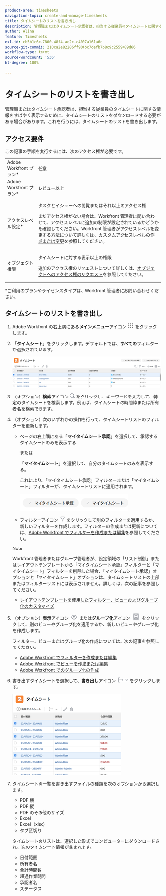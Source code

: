 ```yaml
---
product-area: timesheets
navigation-topic: create-and-manage-timesheets
title: タイムシートのリストを書き出し
description: 管理職またはタイムシート承認者は、担当する従業員のタイムシートに関する情報をすばやく表示するために、タイムシートのリストをダウンロードする必要がある場合があります。これを行うには、タイムシートのリストを書き出します。
author: Alina
feature: Timesheets
exl-id: cb5b1c6c-7800-48f4-ae2c-c4007a161a6c
source-git-commit: 210ca2e82286ff904bc7defb7b8c9c2559489d66
workflow-type: tm+mt
source-wordcount: '536'
ht-degree: 100%

---
```


# タイムシートのリストを書き出し

管理職またはタイムシート承認者は、担当する従業員のタイムシートに関する情報をすばやく表示するために、タイムシートのリストをダウンロードする必要がある場合があります。これを行うには、タイムシートのリストを書き出します。

## アクセス要件

この記事の手順を実行するには、次のアクセス権が必要です。

<table style="table-layout:auto"> 
 <col> 
 <col> 
 <tbody> 
  <tr> 
   <td role="rowheader">Adobe Workfront プラン*</td> 
   <td> <p>任意</p> </td> 
  </tr> 
  <tr> 
   <td role="rowheader">Adobe Workfront プラン*</td> 
   <td> <p>レビュー以上</p> </td> 
  </tr> 
  <tr> 
   <td role="rowheader">アクセスレベル設定*</td> 
   <td> <p>タスクとイシューへの閲覧またはそれ以上のアクセス権</p> <p>まだアクセス権がない場合は、Workfront 管理者に問い合わせて、アクセスレベルに追加の制限が設定されているかどうかを確認してください。Workfront 管理者がアクセスレベルを変更する方法について詳しくは、<a href="../../administration-and-setup/add-users/configure-and-grant-access/create-modify-access-levels.md" class="MCXref xref">カスタムアクセスレベルの作成または変更</a>を参照してください。</p> </td> 
  </tr> 
  <tr> 
   <td role="rowheader">オブジェクト権限</td> 
   <td> <p>タイムシートに対する表示以上の権限</p> <p>追加のアクセス権のリクエストについて詳しくは、<a href="../../workfront-basics/grant-and-request-access-to-objects/request-access.md" class="MCXref xref">オブジェクトへのアクセス権のリクエスト</a>を参照してください。</p> </td> 
  </tr> 
 </tbody> 
</table>

*ご利用のプランやライセンスタイプは、Workfront 管理者にお問い合わせください。

## タイムシートのリストを書き出し

1. Adobe Workfront の右上隅にある&#x200B;**メインメニュー**&#x200B;アイコン ![](assets/main-menu-icon.png) をクリックします。

1. 「**タイムシート**」をクリックします。デフォルトでは、**すべての**&#x200B;フィルターが選択されています。

   ![](assets/timesheet-list-one-timesheet-selected-nwe-350x70.png)

1. （オプション）**検索**&#x200B;アイコン ![](assets/search-icon.png) をクリックし、キーワードを入力して、特定のタイムシートを検索します。例えば、タイムシートの時間枠または所有者名を検索できます。

1. （オプション）次のいずれかの操作を行って、タイムシートリストのフィルターを更新します。

   * ページの右上隅にある「**マイタイムシート承認**」を選択して、承認するタイムシートのみを表示する

     または

     「**マイタイムシート**」を選択して、自分のタイムシートのみを表示する。

     これにより、「マイタイムシート承認」フィルターまたは「マイタイムシート」フィルターが、タイムシートリストに適用されます。

     ![](assets/my-timesheet-approvals-my-timesheets-pills-on-timesheets-list-nwe-350x58.png)

   * フィルターアイコン ![](assets/filter-nwepng.png) をクリックして別のフィルターを適用するか、新しいフィルターを作成します。フィルターの作成または更新については、[Adobe Workfront でフィルターを作成または編集](../../reports-and-dashboards/reports/reporting-elements/create-filters.md)を参照してください。

   >[!NOTE]
   >
   >Workfront 管理者またはグループ管理者が、設定領域の「リスト制御」またはレイアウトテンプレートから「マイタイムシート承認」フィルターと「マイタイムシート」フィルターを削除した場合、「マイタイムシート承認」オプションと「マイタイムシート」オプションは、タイムシートリストの上部またはフィルターリストには表示されません。詳しくは、次の記事を参照してください。
   >
   >   
   >   
   >   * [レイアウトテンプレートを使用したフィルター、ビューおよびグループ化のカスタマイズ](../../administration-and-setup/customize-workfront/use-layout-templates/customize-fvg-list-controls-layout-template.md)
   >   
   >

1. （オプション）**表示**&#x200B;アイコン ![](assets/view-icon.png) または&#x200B;**グループ化**&#x200B;アイコン ![](assets/grouping.png) をクリックして、別のビューやグループ化を適用するか、新しいビューやグループ化を作成します。

   フィルター、ビューまたはグループ化の作成については、次の記事を参照してください。

   * [Adobe Workfront でフィルターを作成または編集](../../reports-and-dashboards/reports/reporting-elements/create-filters.md)
   * [Adobe Workfront でビューを作成または編集](../../reports-and-dashboards/reports/reporting-elements/create-edit-views.md)
   * [Adobe Workfront でのグループ化の作成](../../reports-and-dashboards/reports/reporting-elements/create-groupings.md)

1. 書き出すタイムシートを選択して、**書き出し**&#x200B;アイコン ![](assets/export-38x15.png) をクリックします。

   ![](assets/all-timesheets-list-with-export-button-nwe-350x262.png)

1. タイムシートの一覧を書き出すファイルの種類を次のオプションから選択します。

   * PDF 横
   * PDF 縦
   * PDF のその他のサイズ
   * Excel
   * Excel（xlsx）
   * タブ区切り

   タイムシートのリストは、選択した形式でコンピューターにダウンロードされ、次のタイムシート情報が含まれます。

   * 日付範囲
   * 所有者名
   * 合計時間数
   * 超過作業時間
   * 承認者名
   * ステータス
